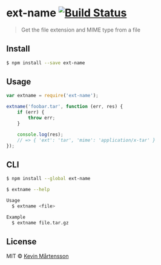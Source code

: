 # ext-name [![Build Status](https://travis-ci.org/kevva/ext-name.svg?branch=master)](https://travis-ci.org/kevva/ext-name)

> Get the file extension and MIME type from a file

## Install

```bash
$ npm install --save ext-name
```

## Usage

```js
var extname = require('ext-name');

extname('foobar.tar', function (err, res) {
    if (err) {
        throw err;
    }

    console.log(res);
    // => { 'ext': 'tar', 'mime': 'application/x-tar' }
});
```

## CLI

```bash
$ npm install --global ext-name
```

```bash
$ extname --help

Usage
  $ extname <file>

Example
  $ extname file.tar.gz
```

## License

MIT © [Kevin Mårtensson](https://github.com/kevva)

